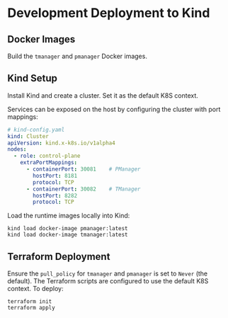 # Development Deployment to Kind

## Docker Images

Build the `tmanager` and `pmanager` Docker images.

## Kind Setup

Install Kind and create a cluster. Set it as the default K8S context. 

Services can be exposed on the host by configuring the cluster with port mappings:

```yaml
# kind-config.yaml
kind: Cluster
apiVersion: kind.x-k8s.io/v1alpha4
nodes:
  - role: control-plane
    extraPortMappings:
      - containerPort: 30081    # PManager
        hostPort: 8181
        protocol: TCP
      - containerPort: 30082    # TManager
        hostPort: 8282
        protocol: TCP
```

Load the runtime images locally into Kind:

```
kind load docker-image pmanager:latest
kind load docker-image tmanager:latest
```

## Terraform Deployment

Ensure the `pull_policy` for `tmanager` and `pmanager` is set to `Never` (the default). The Terraform scripts are
configured to use the default K8S context. To deploy:

```
terraform init
terraform apply
```